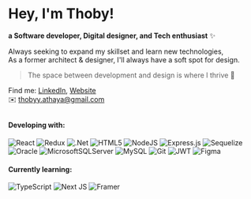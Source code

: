 # Hey, I'm Thoby!
<div>
<p><b>a Software developer, Digital designer, and Tech enthusiast</b> ✨</p>

<p>Always seeking to expand my skillset and learn new technologies, <br/>As a former architect & designer, I'll always have a soft spot for design.</p>
<blockquote>
<p dir="auto">The space between development and design is where I thrive 🚀</p>
</blockquote>

<p>
  Find me: <a href="https://id.linkedin.com/in/thoby-za" target="_blank" rel="noopener noreferrer">LinkedIn</a>, <a href="https://thobyza.vercel.app/" target="_blank" rel="noopener noreferrer">Website</a>
<br/>
  ✉️ <a href="mailto:thobyy.athaya@gmail.com" target="_blank" rel="noopener noreferrer">thobyy.athaya@gmail.com</a>
</p>  
</div>


##

#### Developing with:
![React](https://img.shields.io/badge/react-%2320232a.svg?style=flat&logo=react&logoColor=%2361DAFB) ![Redux](https://img.shields.io/badge/redux-%23593d88.svg?style=flat&logo=redux&logoColor=white) ![.Net](https://img.shields.io/badge/.NET-5C2D91?style=flat&logo=.net&logoColor=white) ![HTML5](https://img.shields.io/badge/html5-%23E34F26.svg?style=flat&logo=html5&logoColor=white) ![NodeJS](https://img.shields.io/badge/node.js-6DA55F?style=flat&logo=node.js&logoColor=white) ![Express.js](https://img.shields.io/badge/express.js-%23404d59.svg?style=flat&logo=express&logoColor=%2361DAFB) ![Sequelize](https://img.shields.io/badge/Sequelize-52B0E7?style=flat&logo=Sequelize&logoColor=white) ![Oracle](https://img.shields.io/badge/Oracle-F80000?style=flat&logo=oracle&logoColor=white) ![MicrosoftSQLServer](https://img.shields.io/badge/Microsoft%20SQL%20Server-CC2927?style=flat&logo=microsoft%20sql%20server&logoColor=white) ![MySQL](https://img.shields.io/badge/mysql-4479A1.svg?style=flat&logo=mysql&logoColor=white) ![Git](https://img.shields.io/badge/git-%23F05033.svg?style=flat&logo=git&logoColor=white) ![JWT](https://img.shields.io/badge/JWT-black?style=flat&logo=JSON%20web%20tokens) ![Figma](https://img.shields.io/badge/figma-%23F24E1E.svg?style=flat&logo=figma&logoColor=white)

#### Currently learning:
![TypeScript](https://img.shields.io/badge/typescript-%23007ACC.svg?style=flat&logo=typescript&logoColor=white) ![Next JS](https://img.shields.io/badge/Next-black?style=flat&logo=next.js&logoColor=white) ![Framer](https://img.shields.io/badge/Framer-black?style=flat&logo=framer&logoColor=blue)

<!-- <div align="center">
  <img src="https://visitor-badge.laobi.icu/badge?page_id=maurodesouza.maurodesouza&"  />
</div> -->

<!-- ![](https://github-readme-stats.vercel.app/api/top-langs/?username=thobyza&theme=default&hide_border=false&include_all_commits=false&count_private=false&layout=compact) -->

<!--
**thobyza/thobyza** is a ✨ _special_ ✨ repository because its `README.md` (this file) appears on your GitHub profile.

Here are some ideas to get you started:

- 🔭 I’m currently working on ...
- 🌱 I’m currently learning ...
- 👯 I’m looking to collaborate on ...
- 🤔 I’m looking for help with ...
- 💬 Ask me about ...
- 📫 How to reach me: ...
- 😄 Pronouns: ...
- ⚡ Fun fact: ...
-->
